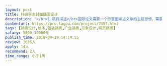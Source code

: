```yaml
---                
layout: post       
title: 科研杂志封面插图设计           
description: '</br>1.项目描述</br>国际论文需要一个示意图阐述文章的主题思想，需要绘画人物及设计相应的流程。</br></br>2.人员要求：</br>有专业设计学背景，以及相关作品储备。</br>需要绘画指定内容的插图，用于解释科研发现。</br>需要极强的审美能力和绘画技术，具有创新和完美精神。</br>需要在北京地区，接受面谈和及时修改。</br>'     
contenturl: https://pro.lagou.com/project/7357.html      
tags: [插画设计,绘本,包装插画,广告插画,形象设计,网页插画]            
salary: 5000-10000元          
publish_time: 2018-04-19 14:14:55         
review: 1635人                   
apply: 14人                   
recommend: 2人                   
time_range: 小于1周              
---                 
```

